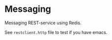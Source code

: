 # Messaging
Messaging REST-service using Redis.

See `restclient.http` file to test if you have emacs.
